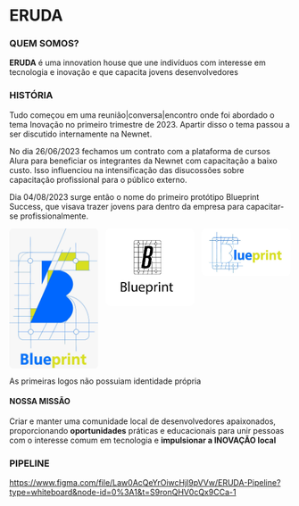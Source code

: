 <style>
    .images {
        display: grid;
        grid-template-columns: auto auto auto;
        grid-gap: 1em;
    }
    .images * {
        border-radius: .5em;
    }
</style>
# ERUDA

### QUEM SOMOS?

**ERUDA** é uma innovation house que une indivíduos com interesse em tecnologia e inovação e que capacita jovens desenvolvedores

### HISTÓRIA

Tudo começou em uma reunião|conversa|encontro onde foi abordado o tema Inovação no primeiro trimestre de 2023. Apartir disso o tema passou a ser discutido internamente na Newnet.

No dia 26/06/2023 fechamos um contrato com a plataforma de cursos Alura para beneficiar os integrantes da Newnet com capacitação a baixo custo. Isso influenciou na intensificação das disucossões sobre capacitação profissional para o público externo.

Dia 04/08/2023 surge então o nome do primeiro protótipo Blueprint Success, que visava trazer jovens para dentro da empresa para capacitar-se profissionalmente.

<div class="images"> 
    <img src="https://raw.githubusercontent.com/eruda-inst/.github/main/profile/bp1.jpeg">
    <img src="https://raw.githubusercontent.com/eruda-inst/.github/main/profile/bp2.jpeg">
    <img src="https://raw.githubusercontent.com/eruda-inst/.github/main/profile/bp3.jpeg">
</div>

As primeiras logos não possuiam identidade própria


#### NOSSA MISSÃO

Criar e manter uma comunidade local de desenvolvedores apaixonados, proporcionando **oportunidades** práticas e educacionais para unir pessoas com o interesse comum em tecnologia e **impulsionar a INOVAÇÃO local** 

### PIPELINE

https://www.figma.com/file/Law0AcQeYrOiwcHjl9pVVw/ERUDA-Pipeline?type=whiteboard&node-id=0%3A1&t=S9ronQHV0cQx9CCa-1


